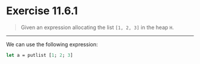 # Exercise 11.6.1

> Given an expression allocating the list `[1, 2, 3]` in the heap `H`.

---

We can use the following expression:
```ocaml
let a = putlist [1; 2; 3]
```
